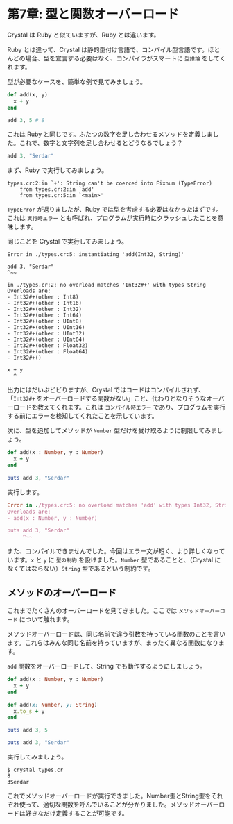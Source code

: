 # 第7章: 型と関数オーバーロード

Crystal は Ruby と似ていますが、Ruby とは違います。

Ruby とは違って、Crystal は静的型付け言語で、コンパイル型言語です。ほとんどの場合、型を宣言する必要はなく、コンパイラがスマートに `型推論` をしてくれます。

型が必要なケースを、簡単な例で見てみましょう。

```ruby
def add(x, y)
  x + y
end

add 3, 5 # 8
```

これは Ruby と同じです。ふたつの数字を足し合わせるメソッドを定義しました。これで、数字と文字列を足し合わせるとどうなるでしょう？

```ruby
add 3, "Serdar"
```

まず、Ruby で実行してみましょう。

```text
types.cr:2:in `+': String can't be coerced into Fixnum (TypeError)
    from types.cr:2:in `add'
    from types.cr:5:in `<main>'
```

`TypeError` が返りましたが、Ruby では型を考慮する必要はなかったはずです。これは `実行時エラー` とも呼ばれ、プログラムが実行時にクラッシュしたことを意味します。

同じことを Crystal で実行してみましょう。

```text
Error in ./types.cr:5: instantiating 'add(Int32, String)'

add 3, "Serdar"
^~~

in ./types.cr:2: no overload matches 'Int32#+' with types String
Overloads are:
- Int32#+(other : Int8)
- Int32#+(other : Int16)
- Int32#+(other : Int32)
- Int32#+(other : Int64)
- Int32#+(other : UInt8)
- Int32#+(other : UInt16)
- Int32#+(other : UInt32)
- Int32#+(other : UInt64)
- Int32#+(other : Float32)
- Int32#+(other : Float64)
- Int32#+()

x + y
  ^
```

出力にはだいぶビビりますが、Crystal ではコードはコンパイルされず、「`Int32#+` をオーバーロードする関数がない」こと、代わりとなりそうなオーバーロードを教えてくれます。これは `コンパイル時エラー` であり、プログラムを実行する前にエラーを検知してくれたことを示しています。

次に、型を追加してメソッドが `Number` 型だけを受け取るように制限してみましょう。

```ruby
def add(x : Number, y : Number)
  x + y
end

puts add 3, "Serdar"
```

実行します。

```ruby
Error in ./types.cr:5: no overload matches 'add' with types Int32, String
Overloads are:
- add(x : Number, y : Number)

puts add 3, "Serdar"
     ^~~
```

また、コンパイルできませんでした。今回はエラー文が短く、より詳しくなっています。`x` と `y` に `型の制約` を設けました。`Number` 型であることと、（Crystal になくてはならない）`String` 型であるという制約です。

## メソッドのオーバーロード <a id="method-overloading"></a>

これまでたくさんのオーバーロードを見てきました。ここでは `メソッドオーバーロード` について触れます。

メソッドオーバーロードは、同じ名前で違う引数を持っている関数のことを言います。これらはみんな同じ名前を持っていますが、まったく異なる関数になります。

`add` 関数をオーバーロードして、String でも動作するようにしましょう。

```ruby
def add(x : Number, y : Number)
  x + y
end

def add(x: Number, y: String)
  x.to_s + y
end

puts add 3, 5

puts add 3, "Serdar"
```

実行してみましょう。

```text
$ crystal types.cr
8
3Serdar
```

これでメソッドオーバーロードが実行できました。Number型とString型をそれぞれ使って、適切な関数を呼んでいることが分かりました。メソッドオーバーロードは好きなだけ定義することが可能です。
